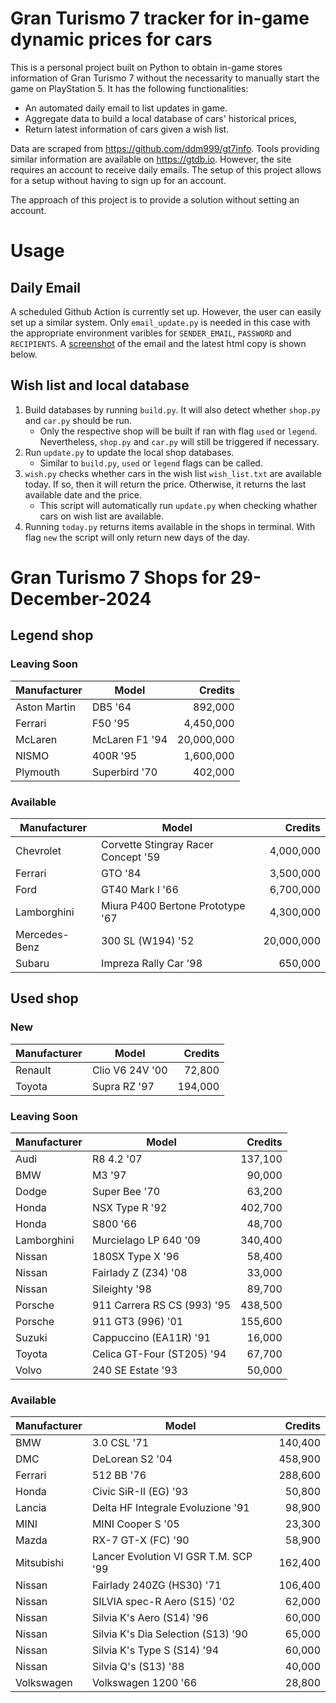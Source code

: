 # Gran Turismo 7 tracker for in-game dynamic prices for cars

This is a personal project built on Python to obtain in-game stores information of Gran Turismo 7 without the necessarity to manually start the game on PlayStation 5. It has the following functionalities:

- An automated daily email to list updates in game.
- Aggregate data to build a local database of cars' historical prices,
- Return latest information of cars given a wish list.

Data are scraped from https://github.com/ddm999/gt7info. Tools providing similar information are available on https://gtdb.io. However, the site requires an account to receive daily emails. The setup of this project allows for a setup without having to sign up for an account.

The approach of this project is to provide a solution without setting an account.

# Usage

## Daily Email

A scheduled Github Action is currently set up. However, the user can easily set up a similar system. Only `email_update.py` is needed in this case with the appropriate environment varibles for `SENDER_EMAIL`, `PASSWORD` and `RECIPIENTS`. A [screenshot](https://raw.githubusercontent.com/marcohoucheng/Gran-Turismo-7-Price-Tracker/main/data/email_screenshot.png) of the email and the latest html copy is shown below.

## Wish list and local database

1. Build databases by running `build.py`. It will also detect whether `shop.py` and `car.py` should be run.
    - Only the respective shop will be built if ran with flag `used` or `legend`. Nevertheless, `shop.py` and `car.py` will still be triggered if necessary.
2. Run `update.py` to update the local shop databases.
    - Similar to `build.py`, `used` or `legend` flags can be called.
3. `wish.py` checks whether cars in the wish list `wish_list.txt` are available today. If so, then it will return the price. Otherwise, it returns the last available date and the price.
    - This script will automatically run `update.py` when checking whather cars on wish list are available.
4. Running `today.py` returns items available in the shops in terminal. With flag `new` the script will only return new days of the day.


# Gran Turismo 7 Shops for 29-December-2024



## Legend shop

### Leaving Soon
 | Manufacturer | Model | Credits |
 | --- | --- | --: |
|Aston Martin|DB5 '64|892,000|
|Ferrari|F50 '95|4,450,000|
|McLaren|McLaren F1 '94|20,000,000|
|NISMO|400R '95|1,600,000|
|Plymouth|Superbird '70|402,000|

### Available
 | Manufacturer | Model | Credits |
 | --- | --- | --: |
|Chevrolet|Corvette Stingray Racer Concept '59|4,000,000|
|Ferrari|GTO '84|3,500,000|
|Ford|GT40 Mark I '66|6,700,000|
|Lamborghini|Miura P400 Bertone Prototype '67|4,300,000|
|Mercedes-Benz|300 SL (W194) '52|20,000,000|
|Subaru|Impreza Rally Car '98|650,000|


## Used shop

### New
 | Manufacturer | Model | Credits |
 | --- | --- | --: |
|Renault|Clio V6 24V '00|72,800|
|Toyota|Supra RZ '97|194,000|

### Leaving Soon
 | Manufacturer | Model | Credits |
 | --- | --- | --: |
|Audi|R8 4.2 '07|137,100|
|BMW|M3 '97|90,000|
|Dodge|Super Bee '70|63,200|
|Honda|NSX Type R '92|402,700|
|Honda|S800 '66|48,700|
|Lamborghini|Murcielago LP 640 '09|340,400|
|Nissan|180SX Type X '96|58,400|
|Nissan|Fairlady Z (Z34) '08|33,000|
|Nissan|Sileighty '98|89,700|
|Porsche|911 Carrera RS CS (993) '95|438,500|
|Porsche|911 GT3 (996) '01|155,600|
|Suzuki|Cappuccino (EA11R) '91|16,000|
|Toyota|Celica GT-Four (ST205) '94|67,700|
|Volvo|240 SE Estate '93|50,000|

### Available
 | Manufacturer | Model | Credits |
 | --- | --- | --: |
|BMW|3.0 CSL '71|140,400|
|DMC|DeLorean S2 '04|458,900|
|Ferrari|512 BB '76|288,600|
|Honda|Civic SiR-II (EG) '93|50,800|
|Lancia|Delta HF Integrale Evoluzione '91|98,900|
|MINI|MINI Cooper S '05|23,300|
|Mazda|RX-7 GT-X (FC) '90|58,900|
|Mitsubishi|Lancer Evolution VI GSR T.M. SCP '99|162,400|
|Nissan|Fairlady 240ZG (HS30) '71|106,400|
|Nissan|SILVIA spec-R Aero (S15) '02|62,000|
|Nissan|Silvia K's Aero (S14) '96|60,000|
|Nissan|Silvia K's Dia Selection (S13) '90|65,000|
|Nissan|Silvia K's Type S (S14) '94|60,000|
|Nissan|Silvia Q's (S13) '88|40,000|
|Volkswagen|Volkswagen 1200 '66|28,800|
